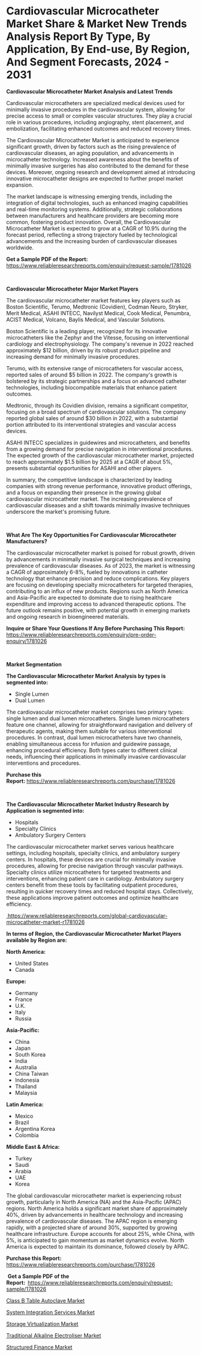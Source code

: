 <p><h1>Cardiovascular Microcatheter Market Share & Market New Trends Analysis Report By Type, By Application, By End-use, By Region, And Segment Forecasts, 2024 - 2031</h1></p><p><strong>Cardiovascular Microcatheter Market Analysis and Latest Trends</strong></p>
<p><p>Cardiovascular microcatheters are specialized medical devices used for minimally invasive procedures in the cardiovascular system, allowing for precise access to small or complex vascular structures. They play a crucial role in various procedures, including angiography, stent placement, and embolization, facilitating enhanced outcomes and reduced recovery times.</p><p>The Cardiovascular Microcatheter Market is anticipated to experience significant growth, driven by factors such as the rising prevalence of cardiovascular diseases, an aging population, and advancements in microcatheter technology. Increased awareness about the benefits of minimally invasive surgeries has also contributed to the demand for these devices. Moreover, ongoing research and development aimed at introducing innovative microcatheter designs are expected to further propel market expansion.</p><p>The market landscape is witnessing emerging trends, including the integration of digital technologies, such as enhanced imaging capabilities and real-time monitoring systems. Additionally, strategic collaborations between manufacturers and healthcare providers are becoming more common, fostering product innovation. Overall, the Cardiovascular Microcatheter Market is expected to grow at a CAGR of 10.9% during the forecast period, reflecting a strong trajectory fueled by technological advancements and the increasing burden of cardiovascular diseases worldwide.</p></p>
<p><strong>Get a Sample PDF of the Report:&nbsp;</strong> <a href="https://www.reliableresearchreports.com/enquiry/request-sample/1781026?utm_campaign=32&utm_medium=2&utm_source=Github&utm_content=ia&utm_term=18122024&utm_id=cardiovascular-microcatheter">https://www.reliableresearchreports.com/enquiry/request-sample/1781026</a></p>
<p>&nbsp;</p>
<p><strong>Cardiovascular Microcatheter Major Market Players</strong></p>
<p><p>The cardiovascular microcatheter market features key players such as Boston Scientific, Terumo, Medtronic (Covidien), Codman Neuro, Stryker, Merit Medical, ASAHI INTECC, Navilyst Medical, Cook Medical, Penumbra, ACIST Medical, Volcano, Baylis Medical, and Vascular Solutions. </p><p>Boston Scientific is a leading player, recognized for its innovative microcatheters like the Zephyr and the Vitesse, focusing on interventional cardiology and electrophysiology. The company's revenue in 2022 reached approximately $12 billion, driven by its robust product pipeline and increasing demand for minimally invasive procedures.</p><p>Terumo, with its extensive range of microcatheters for vascular access, reported sales of around $5 billion in 2022. The company's growth is bolstered by its strategic partnerships and a focus on advanced catheter technologies, including biocompatible materials that enhance patient outcomes.</p><p>Medtronic, through its Covidien division, remains a significant competitor, focusing on a broad spectrum of cardiovascular solutions. The company reported global sales of around $30 billion in 2022, with a substantial portion attributed to its interventional strategies and vascular access devices.</p><p>ASAHI INTECC specializes in guidewires and microcatheters, and benefits from a growing demand for precise navigation in interventional procedures. The expected growth of the cardiovascular microcatheter market, projected to reach approximately $1.5 billion by 2025 at a CAGR of about 5%, presents substantial opportunities for ASAHI and other players.</p><p>In summary, the competitive landscape is characterized by leading companies with strong revenue performance, innovative product offerings, and a focus on expanding their presence in the growing global cardiovascular microcatheter market. The increasing prevalence of cardiovascular diseases and a shift towards minimally invasive techniques underscore the market's promising future.</p></p>
<p>&nbsp;</p>
<p><strong>What Are The Key Opportunities For Cardiovascular Microcatheter Manufacturers?</strong></p>
<p><p>The cardiovascular microcatheter market is poised for robust growth, driven by advancements in minimally invasive surgical techniques and increasing prevalence of cardiovascular diseases. As of 2023, the market is witnessing a CAGR of approximately 6-8%, fueled by innovations in catheter technology that enhance precision and reduce complications. Key players are focusing on developing specialty microcatheters for targeted therapies, contributing to an influx of new products. Regions such as North America and Asia-Pacific are expected to dominate due to rising healthcare expenditure and improving access to advanced therapeutic options. The future outlook remains positive, with potential growth in emerging markets and ongoing research in bioengineered materials.</p></p>
<p><strong>Inquire or Share Your Questions If Any Before Purchasing This Report:</strong> <a href="https://www.reliableresearchreports.com/enquiry/pre-order-enquiry/1781026?utm_campaign=32&utm_medium=2&utm_source=Github&utm_content=ia&utm_term=18122024&utm_id=cardiovascular-microcatheter">https://www.reliableresearchreports.com/enquiry/pre-order-enquiry/1781026</a></p>
<p>&nbsp;</p>
<p><strong>Market Segmentation</strong></p>
<p><strong>The Cardiovascular Microcatheter Market Analysis by types is segmented into:</strong></p>
<p><ul><li>Single Lumen</li><li>Dual Lumen</li></ul></p>
<p><p>The cardiovascular microcatheter market comprises two primary types: single lumen and dual lumen microcatheters. Single lumen microcatheters feature one channel, allowing for straightforward navigation and delivery of therapeutic agents, making them suitable for various interventional procedures. In contrast, dual lumen microcatheters have two channels, enabling simultaneous access for infusion and guidewire passage, enhancing procedural efficiency. Both types cater to different clinical needs, influencing their applications in minimally invasive cardiovascular interventions and procedures.</p></p>
<p><strong>Purchase this Report:&nbsp;</strong><a href="https://www.reliableresearchreports.com/purchase/1781026?utm_campaign=32&utm_medium=2&utm_source=Github&utm_content=ia&utm_term=18122024&utm_id=cardiovascular-microcatheter">https://www.reliableresearchreports.com/purchase/1781026</a></p>
<p>&nbsp;</p>
<p><strong>The Cardiovascular Microcatheter Market Industry Research by Application is segmented into:</strong></p>
<p><ul><li>Hospitals</li><li>Specialty Clinics</li><li>Ambulatory Surgery Centers</li></ul></p>
<p><p>The cardiovascular microcatheter market serves various healthcare settings, including hospitals, specialty clinics, and ambulatory surgery centers. In hospitals, these devices are crucial for minimally invasive procedures, allowing for precise navigation through vascular pathways. Specialty clinics utilize microcatheters for targeted treatments and interventions, enhancing patient care in cardiology. Ambulatory surgery centers benefit from these tools by facilitating outpatient procedures, resulting in quicker recovery times and reduced hospital stays. Collectively, these applications improve patient outcomes and optimize healthcare efficiency.</p></p>
<p><a href="https://www.reliableresearchreports.com/global-cardiovascular-microcatheter-market-r1781026?utm_campaign=32&utm_medium=2&utm_source=Github&utm_content=ia&utm_term=18122024&utm_id=cardiovascular-microcatheter">&nbsp;https://www.reliableresearchreports.com/global-cardiovascular-microcatheter-market-r1781026</a></p>
<p><strong>In terms of Region, the Cardiovascular Microcatheter Market Players available by Region are:</strong></p>
<p>
    <p> <strong> North America: </strong>
        <ul>
            <li>United States</li>
            <li>Canada</li>
        </ul>
        </p> 
    <p> <strong> Europe: </strong>
        <ul>
            <li>Germany</li>
            <li>France</li>
            <li>U.K.</li>
            <li>Italy</li>
            <li>Russia</li>
        </ul>
        </p> 
    <p> <strong> Asia-Pacific: </strong>
        <ul>
            <li>China</li>
            <li>Japan</li>
            <li>South Korea</li>
            <li>India</li>
            <li>Australia</li>
            <li>China Taiwan</li>
            <li>Indonesia</li>
            <li>Thailand</li>
            <li>Malaysia</li>
        </ul>
        </p> 
    <p> <strong> Latin America: </strong>
        <ul>
            <li>Mexico</li>
            <li>Brazil</li>
            <li>Argentina Korea</li>
            <li>Colombia</li>
        </ul>
        </p> 
    <p> <strong> Middle East & Africa: </strong>
        <ul>
            <li>Turkey</li>
            <li>Saudi</li>
            <li>Arabia</li>
            <li>UAE</li>
            <li>Korea</li>
        </ul>
    </p>
    </p>
<p><p>The global cardiovascular microcatheter market is experiencing robust growth, particularly in North America (NA) and the Asia-Pacific (APAC) regions. North America holds a significant market share of approximately 40%, driven by advancements in healthcare technology and increasing prevalence of cardiovascular diseases. The APAC region is emerging rapidly, with a projected share of around 30%, supported by growing healthcare infrastructure. Europe accounts for about 25%, while China, with 5%, is anticipated to gain momentum as market dynamics evolve. North America is expected to maintain its dominance, followed closely by APAC.</p></p>
<p><strong>Purchase this Report: </strong><a href="https://www.reliableresearchreports.com/purchase/1781026?utm_campaign=32&utm_medium=2&utm_source=Github&utm_content=ia&utm_term=18122024&utm_id=cardiovascular-microcatheter">https://www.reliableresearchreports.com/purchase/1781026</a></p>
<p>&nbsp;<strong>Get a Sample PDF of the Report:&nbsp;&nbsp;</strong><a href="https://www.reliableresearchreports.com/enquiry/request-sample/1781026?utm_campaign=32&utm_medium=2&utm_source=Github&utm_content=ia&utm_term=18122024&utm_id=cardiovascular-microcatheter">https://www.reliableresearchreports.com/enquiry/request-sample/1781026</a></p>
<p><strong></strong></p>
<p><p><a href="https://github.com/JakirUddin651/Market-Research-Report-List-1/blob/main/class-b-table-autoclave-market.md?utm_campaign=32&utm_medium=2&utm_source=Github&utm_content=ia&utm_term=18122024&utm_id=cardiovascular-microcatheter">Class B Table Autoclave Market</a></p><p><a href="https://www.linkedin.com/pulse/trend-analysis-system-integration-services-market-expected-eobif?utm_campaign=32&utm_medium=2&utm_source=Github&utm_content=ia&utm_term=18122024&utm_id=cardiovascular-microcatheter">System Integration Services Market</a></p><p><a href="https://www.linkedin.com/pulse/in-depth-report-storage-virtualization-market-types-applications-rnfkf?utm_campaign=32&utm_medium=2&utm_source=Github&utm_content=ia&utm_term=18122024&utm_id=cardiovascular-microcatheter">Storage Virtualization Market</a></p><p><a href="https://github.com/irfadac/Market-Research-Report-List-5/blob/main/traditional-alkaline-electroliser-market.md?utm_campaign=32&utm_medium=2&utm_source=Github&utm_content=ia&utm_term=18122024&utm_id=cardiovascular-microcatheter">Traditional Alkaline Electroliser Market</a></p><p><a href="https://www.linkedin.com/pulse/global-structured-finance-market-overview-2024-2031-key-growth-hp2ce?utm_campaign=32&utm_medium=2&utm_source=Github&utm_content=ia&utm_term=18122024&utm_id=cardiovascular-microcatheter">Structured Finance Market</a></p></p>